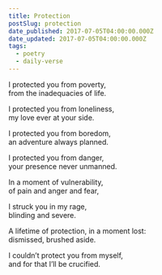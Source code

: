 ```yaml
---
title: Protection
postSlug: protection
date_published: 2017-07-05T04:00:00.000Z
date_updated: 2017-07-05T04:00:00.000Z
tags:
  - poetry
  - daily-verse
---
```


I protected you from poverty,  
from the inadequacies of life.

I protected you from loneliness,  
my love ever at your side.

I protected you from boredom,  
an adventure always planned.

I protected you from danger,  
your presence never unmanned.

In a moment of vulnerability,  
of pain and anger and fear,

I struck you in my rage,  
blinding and severe.

A lifetime of protection, in a moment lost:  
dismissed, brushed aside.

I couldn’t protect you from myself,  
and for that I’ll be crucified.

